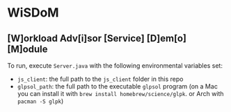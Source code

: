 # WiSDoM
## [W]orkload Adv[i]sor [Service] [D]em[o] [M]odule

To run, execute `Server.java` with the following environmental variables set:

* `js_client`: the full path to the `js_client` folder in this repo
* `glpsol_path`: the full path to the executable `glpsol` program (on a Mac you can 
install it with `brew install homebrew/science/glpk`. or Arch with `pacman -S glpk`)


